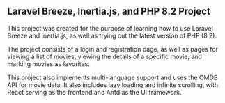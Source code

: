 ## Laravel Breeze, Inertia.js, and PHP 8.2 Project

This project was created for the purpose of learning how to use Laravel Breeze and Inertia.js, as well as trying out the latest version of PHP (8.2).

The project consists of a login and registration page, as well as pages for viewing a list of movies, viewing the details of a specific movie, and marking movies as favorites.

This project also implements multi-language support and uses the OMDB API for movie data. It also includes lazy loading and infinite scrolling, with React serving as the frontend and Antd as the UI framework.